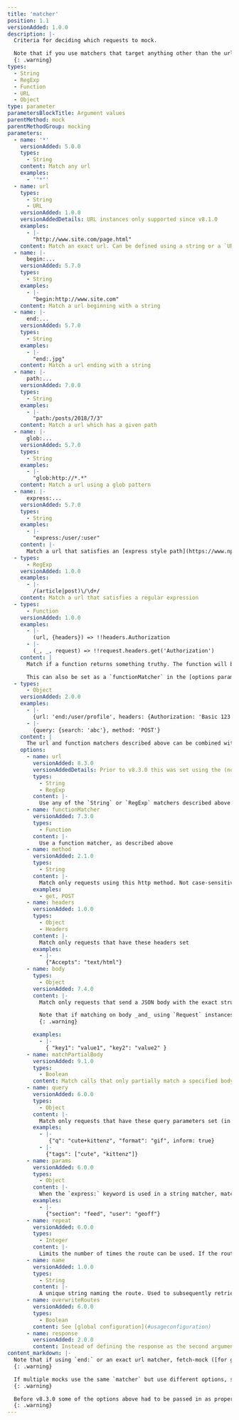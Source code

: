 ```yaml
---
title: 'matcher'
position: 1.1
versionAdded: 1.0.0
description: |-
  Criteria for deciding which requests to mock.

  Note that if you use matchers that target anything other than the url string, you may also need to add a `name` to your matcher object so that a) you can add multiple mocks on the same url that differ only in other properties (e.g. query strings or headers) b) if you [inspect](#api-inspectionfundamentals) the result of the fetch calls, retrieving the correct results will be easier. 
  {: .warning}
types:
  - String
  - RegExp
  - Function
  - URL
  - Object
type: parameter
parametersBlockTitle: Argument values
parentMethod: mock
parentMethodGroup: mocking
parameters:
  - name: '*'
    versionAdded: 5.0.0
    types:
      - String
    content: Match any url
    examples:
      - '"*"'
  - name: url
    types:
      - String
      - URL
    versionAdded: 1.0.0
    versionAddedDetails: URL instances only supported since v8.1.0
    examples:
      - |-
        "http://www.site.com/page.html"
    content: Match an exact url. Can be defined using a string or a `URL` instance
  - name: |-
      begin:...
    versionAdded: 5.7.0
    types:
      - String
    examples:
      - |-
        "begin:http://www.site.com"
    content: Match a url beginning with a string
  - name: |-
      end:...
    versionAdded: 5.7.0
    types:
      - String
    examples:
      - |-
        "end:.jpg"
    content: Match a url ending with a string
  - name: |-
      path:...
    versionAdded: 7.0.0
    types:
      - String
    examples:
      - |-
        "path:/posts/2018/7/3"
    content: Match a url which has a given path
  - name: |-
      glob:...
    versionAdded: 5.7.0
    types:
      - String
    examples:
      - |-
        "glob:http://*.*"
    content: Match a url using a glob pattern
  - name: |-
      express:...
    versionAdded: 5.7.0
    types:
      - String
    examples:
      - |-
        "express:/user/:user"
    content: |-
      Match a url that satisfies an [express style path](https://www.npmjs.com/package/path-to-regexp)
  - types:
      - RegExp
    versionAdded: 1.0.0
    examples:
      - |-
        /(article|post)\/\d+/
    content: Match a url that satisfies a regular expression
  - types:
      - Function
    versionAdded: 1.0.0
    examples:
      - |-
        (url, {headers}) => !!headers.Authorization
      - |-
        (_, _, request) => !!request.headers.get('Authorization')
    content: |
      Match if a function returns something truthy. The function will be passed the `url` and `options` `fetch` was called with. If `fetch` was called with a `Request` instance, it will be passed `url` and `options` inferred from the `Request` instance, with the original `Request` will be passed as a third argument.

      This can also be set as a `functionMatcher` in the [options parameter](#api-mockingmock_options), and in this way powerful arbitrary matching criteria can be combined with the ease of the declarative matching rules above.
  - types:
      - Object
    versionAdded: 2.0.0
    examples:
      - |-
        {url: 'end:/user/profile', headers: {Authorization: 'Basic 123'}}
      - |-
        {query: {search: 'abc'}, method: 'POST'}
    content: |
      The url and function matchers described above can be combined with other criteria for matching a request by passing an an object which may have one or more of the properties described below. All these options can also be define on the third `options` parameters of the `mock()` method.
    options:
      - name: url
        versionAdded: 8.3.0
        versionAddedDetails: Prior to v8.3.0 this was set using the (now deprecated) `matcher` property
        types:
          - String
          - RegExp
        content: |-
          Use any of the `String` or `RegExp` matchers described above. *Note that the property name 'matcher' can be used instead of 'url', but this is deprecated and support will be dropped in the next major version, so prefer to use 'url'*
      - name: functionMatcher
        versionAdded: 7.3.0
        types:
          - Function
        content: |-
          Use a function matcher, as described above
      - name: method
        versionAdded: 2.1.0
        types:
          - String
        content: |-
          Match only requests using this http method. Not case-sensitive
        examples:
          - get, POST
      - name: headers
        versionAdded: 1.0.0
        types:
          - Object
          - Headers
        content: |-
          Match only requests that have these headers set
        examples:
          - |-
            {"Accepts": "text/html"}
      - name: body
        types:
          - Object
        versionAdded: 7.4.0
        content: |-
          Match only requests that send a JSON body with the exact structure and properties as the one provided here. 

          Note that if matching on body _and_ using `Request` instances in your source code, this forces fetch-mock into an asynchronous flow _before_ it is able to route requests effectively. This means no [inspection methods](#api-inspectionfundamentals) can be used synchronously. You must first either await the fetches to resolve, or `await fetchMock.flush()`. The popular library [Ky](https://github.com/sindresorhus/ky) uses `Request` instances internally, and so also triggers this mode.
          {: .warning}

        examples:
          - |-
            { "key1": "value1", "key2": "value2" }
      - name: matchPartialBody
        versionAdded: 9.1.0
        types:
          - Boolean
        content: Match calls that only partially match a specified body json. See [global configuration](#usageconfiguration) for details.
      - name: query
        versionAdded: 6.0.0
        types:
          - Object
        content: |-
          Match only requests that have these query parameters set (in any order). Query parameters are matched by using Node.js [querystring](https://nodejs.org/api/querystring.html) module. If it doesn't fulfil your requirements, you should append query parameters to the url manually.
        examples:
          - |-
             {"q": "cute+kittenz", "format": "gif", inform: true}
          - |-
            {"tags": ["cute", "kittenz"]}
      - name: params
        versionAdded: 6.0.0
        types:
          - Object
        content: |-
          When the `express:` keyword is used in a string matcher, match only requests with these express parameters
        examples:
          - |-
            {"section": "feed", "user": "geoff"}
      - name: repeat
        versionAdded: 6.0.0
        types:
          - Integer
        content: |-
          Limits the number of times the route can be used. If the route has already been called `repeat` times, the call to `fetch()` will fall through to be handled by any other routes defined (which may eventually result in an error if nothing matches it)
      - name: name
        versionAdded: 1.0.0
        types:
          - String
        content: |-
          A unique string naming the route. Used to subsequently retrieve references to the calls handled by it. Only needed for advanced use cases.
      - name: overwriteRoutes
        versionAdded: 6.0.0
        types:
          - Boolean
        content: See [global configuration](#usageconfiguration)
      - name: response
        versionAdded: 2.0.0
        content: Instead of defining the response as the second argument of `mock()`, it can be passed as a property on the first argument. See the [response documentation](#usageapimock_response) for valid values.
content_markdown: |-
  Note that if using `end:` or an exact url matcher, fetch-mock ([for good reason](https://url.spec.whatwg.org/#url-equivalence)) is unable to distinguish whether URLs without a path end in a trailing slash or not i.e. `http://thing` is treated the same as `http://thing/`
  {: .warning}

  If multiple mocks use the same `matcher` but use different options, such as `headers`, you will need to use the `overwriteRoutes: false` option.
  {: .warning}

  Before v8.3.0 some of the options above had to be passed in as properties on a third parameter of `.mock()`
  {: .warning}
---
```

